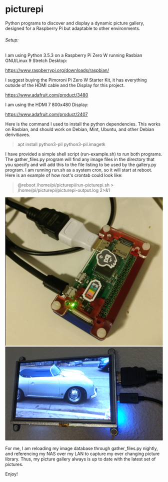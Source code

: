 # picturepi
Python programs to discover and display a dynamic picture gallery, designed for a Raspberry Pi but adaptable to other environments.

###### Setup:

I am using Python 3.5.3 on a Raspberry Pi Zero W running Rasbian GNU/Linux 9 Stretch Desktop:

https://www.raspberrypi.org/downloads/raspbian/

I suggest buying the Pimoroni Pi Zero W Starter Kit, it has everything outside of the HDMI cable and the Display for this project.  

https://www.adafruit.com/product/3480

I am using the HDMI 7 800x480 Display:

https://www.adafruit.com/product/2407

  Here is the command I used to install the python dependencies.  This works on Rasbian, and should work on Debian, Mint, Ubuntu, and other Debian derivitiaves.  

> apt install python3-pil python3-pil.imagetk

I have provided a simple shell script (run-example.sh) to run both programs.  The gather_files.py program will find any image files in the directory that you specify and will add this to the file listing to be used by the gallery.py program.  I am running run.sh as a system cron, so it will start at reboot.  Here is an example of how root's crontab could look like:

> @reboot /home/pi/picturepi/run-picturepi.sh > /home/pi/picturepi/picturepi-output.log 2>&1 

![Image of PicturePi Zero](picturepi_zero.png)
![Image of PicturePi Display](picturepi_display.png)

For me, I am reloading my image database through gather_files.py nightly, and referencing my NAS over my LAN to capture my ever changing picture library.  Thus, my picture gallery always is up to date with the latest set of pictures.

Enjoy!


